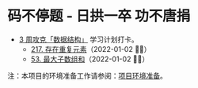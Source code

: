 # 码不停题 - 日拱一卒 功不唐捐

- [3 周攻克「数据结构」](https://leetcode-cn.com/study-plan/data-structures/?progress=28hzaki) 学习计划打卡。
  - [217. 存在重复元素](./217-存在重复元素.md)（2022-01-02 ✌🏻）
  - [53. 最大子数组和](./53-最大子数组和.md)（2022-01-02 ✌🏻）

注：本项目的环境准备工作请参阅：[项目环境准备](./install.md)。
